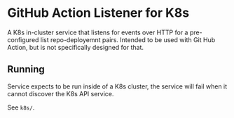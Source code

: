 # GitHub Action Listener for K8s

A K8s in-cluster service that listens for events over HTTP for a pre-configured list repo-deployemnt pairs. Intended to be used with Git Hub Action, but is not specifically designed for that.

## Running

Service expects to be run inside of a K8s cluster, the service will fail when it cannot discover the K8s API service.

See `k8s/`.
